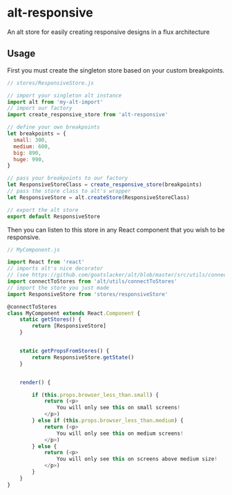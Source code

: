 # alt-responsive

An alt store for easily creating responsive designs in a flux architecture

## Usage

First you must create the singleton store based on your custom breakpoints.
```js
// stores/ResponsiveStore.js

// import your singleton alt instance
import alt from 'my-alt-import'
// import our factory
import create_responsive_store from 'alt-responsive'

// define your own breakpoints
let breakpoints = {
  small: 300,
  medium: 600,
  big: 890,
  huge: 990,
}

// pass your breakpoints to our factory
let ResponsiveStoreClass = create_responsive_store(breakpoints)
// pass the store class to alt's wrapper    
let ResponsiveStore = alt.createStore(ResponsiveStoreClass)

// export the alt store
export default ResponsiveStore
```

Then you can listen to this store in any React component that you wish to be
responsive.
```js
// MyComponent.js

import React from 'react'
// imports alt's nice decorator
// (see https://github.com/goatslacker/alt/blob/master/src/utils/connectToStores.js)
import connectToStores from 'alt/utils/connectToStores'
// import the store you just made
import ResponsiveStore from 'stores/responsiveStore'

@connectToStores
class MyComponent extends React.Component {
    static getStores() {
        return [ResponsiveStore]
    }


    static getPropsFromStores() {
        return ResponsiveStore.getState()
    }


    render() {

        if (this.props.browser_less_than.small) {
            return (<p>
                You will only see this on small screens!
            </p>)
        } else if (this.props.browser_less_than.medium) {
            return (<p>
                You will only see this on medium screens!
            </p>)
        } else {
            return (<p>
                You will only see this on screens above medium size!
            </p>)
        }
    }
}
```

